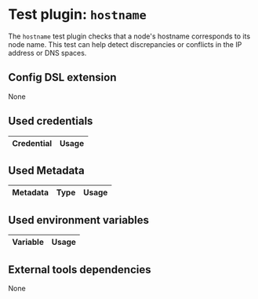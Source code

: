 # Test plugin: `hostname`

The `hostname` test plugin checks that a node's hostname corresponds to its node name.
This test can help detect discrepancies or conflicts in the IP address or DNS spaces.

## Config DSL extension

None

## Used credentials

| Credential | Usage
| --- | --- |

## Used Metadata

| Metadata | Type | Usage
| --- | --- | --- |

## Used environment variables

| Variable | Usage
| --- | --- |

## External tools dependencies

None
